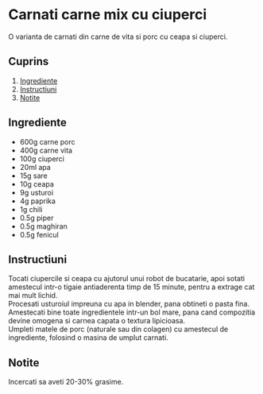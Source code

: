 # Carnati carne mix cu ciuperci

O varianta de carnati din carne de vita si porc cu ceapa si ciuperci.

## Cuprins

1. [Ingrediente](#ingrediente)
2. [Instructiuni](#instructiuni)
3. [Notite](#notite)

## Ingrediente

- 600g carne porc
- 400g carne vita
- 100g ciuperci
- 20ml apa
- 15g sare
- 10g ceapa
- 9g usturoi
- 4g paprika
- 1g chili
- 0.5g piper
- 0.5g maghiran
- 0.5g fenicul

## Instructiuni

Tocati ciupercile si ceapa cu ajutorul unui robot de bucatarie, apoi sotati amestecul intr-o tigaie antiaderenta timp de 15 minute, pentru a extrage cat mai mult lichid.  
Procesati usturoiul impreuna cu apa in blender, pana obtineti o pasta fina.  
Amestecati bine toate ingredientele intr-un bol mare, pana cand compozitia devine omogena si carnea capata o textura lipicioasa.  
Umpleti matele de porc (naturale sau din colagen) cu amestecul de ingrediente, folosind o masina de umplut carnati.

## Notite

Incercati sa aveti 20-30% grasime.
